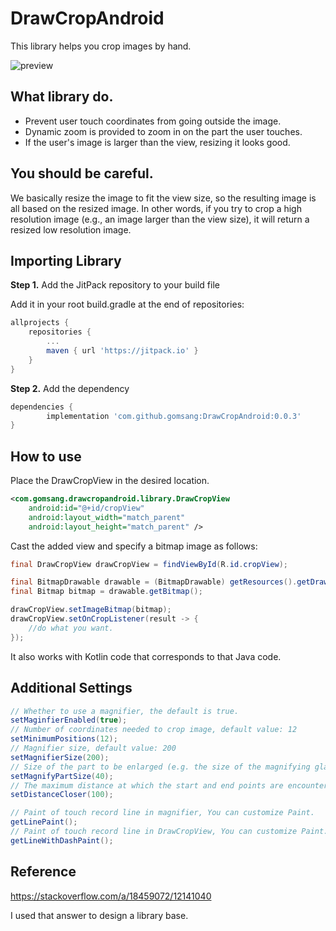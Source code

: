 # DrawCropAndroid

This library helps you crop images by hand.

![preview](README.assets/preview.gif)

## What library do.

- Prevent user touch coordinates from going outside the image.
- Dynamic zoom is provided to zoom in on the part the user touches.
- If the user's image is larger than the view, resizing it looks good.

## You should be careful.

We basically resize the image to fit the view size, so the resulting image is all based on the resized image. In other words, if you try to crop a high resolution image (e.g., an image larger than the view size), it will return a resized low resolution image.

## Importing Library

**Step 1.** Add the JitPack repository to your build file

Add it in your root build.gradle at the end of repositories:

```gradle
allprojects {
    repositories {
        ...
        maven { url 'https://jitpack.io' }
    }
}
```

**Step 2.** Add the dependency

```gradle
dependencies {
	    implementation 'com.github.gomsang:DrawCropAndroid:0.0.3'
}
```

## How to use

Place the DrawCropView in the desired location.

```xml
<com.gomsang.drawcropandroid.library.DrawCropView
    android:id="@+id/cropView"
    android:layout_width="match_parent"
    android:layout_height="match_parent" />
```

Cast the added view and specify a bitmap image as follows:

```java
final DrawCropView drawCropView = findViewById(R.id.cropView);

final BitmapDrawable drawable = (BitmapDrawable) getResources().getDrawable(R.drawable.mango);
final Bitmap bitmap = drawable.getBitmap();

drawCropView.setImageBitmap(bitmap);
drawCropView.setOnCropListener(result -> {
    //do what you want.
});
```

It also works with Kotlin code that corresponds to that Java code.

## Additional Settings

```java
// Whether to use a magnifier, the default is true.
setMaginfierEnabled(true);
// Number of coordinates needed to crop image, default value: 12
setMinimumPositions(12);
// Magnifier size, default value: 200
setMagnifierSize(200);
// Size of the part to be enlarged (e.g. the size of the magnifying glass divided by the size of the part to be enlarged), the default value: 40
setMagnifyPartSize(40);
// The maximum distance at which the start and end points are encountered, default: 100
setDistanceCloser(100);

// Paint of touch record line in magnifier, You can customize Paint.
getLinePaint();
// Paint of touch record line in DrawCropView, You can customize Paint.
getLineWithDashPaint();
```

## Reference

https://stackoverflow.com/a/18459072/12141040

I used that answer to design a library base. 